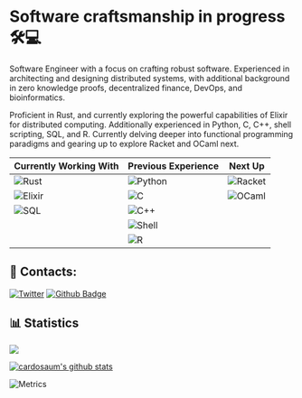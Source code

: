 # Software craftsmanship in progress 🛠️💻

Software Engineer with a focus on crafting robust software. Experienced in architecting and designing distributed systems, with additional background in zero knowledge proofs, decentralized finance, DevOps, and bioinformatics.


Proficient in Rust, and currently exploring the powerful capabilities of Elixir for distributed computing. Additionally experienced in Python, C, C++, shell scripting, SQL, and R. Currently delving deeper into functional programming paradigms and gearing up to explore Racket and OCaml next.


| Currently Working With | Previous Experience | Next Up   |
|------------------------|---------------------|-----------|
| ![Rust]                | ![Python]           | ![Racket] |
| ![Elixir]              | ![C]                | ![OCaml]  |
| ![SQL]                 | ![C++]              |           |
|                        | ![Shell]            |           |
|                        | ![R]                |           |

[Rust]: https://img.shields.io/badge/Rust-3%20years-blue?style=flat&logo=rust
[Elixir]: https://img.shields.io/badge/Elixir-1%20year-blue?style=flat&logo=elixir
[Python]: https://img.shields.io/badge/Python-4%20years-blue?style=flat&logo=python
[C]: https://img.shields.io/badge/C-4%20years-blue?style=flat&logo=c
[C++]: https://img.shields.io/badge/C++-4%20years-blue?style=flat&logo=c%2B%2B
[Shell]: https://img.shields.io/badge/Shell-4%20years-blue?style=flat&logo=gnu-bash
[SQL]: https://img.shields.io/badge/SQL-2%20years-blue?style=flat&logo=postgreSQL
[R]: https://img.shields.io/badge/R-2%20years-blue?style=flat&logo=r
[Racket]: https://img.shields.io/badge/Racket-soon-blue?style=flat&logo=racket
[OCaml]: https://img.shields.io/badge/OCaml-soon-blue?style=flat&logo=ocaml


## 🔗 Contacts:

[![Twitter](https://img.shields.io/badge/--twitter?label=LinkedIn&logo=LinkedIn&style=social)](https://www.linkedin.com/in/matheus-c-souza/)
[![Github Badge](https://img.shields.io/github/followers/Cardosaum?label=Follow&style=social)](https://github.com/Cardosaum/)


## 📊 Statistics

![](https://github-profile-trophy.vercel.app/?username=Cardosaum&row=1&theme=dracula)

[![cardosaum's github stats](https://github-readme-stats.vercel.app/api?username=cardosaum&theme=dracula)](https://github.com/cardosaum/github-readme-stats)
 
![Metrics](https://metrics.lecoq.io/Cardosaum?template=classic&base.indepth=true&base.hireable=true&repositories.forks=true&languages=1&stargazers=1&lines=1&topics=1&stars=1&habits=1&followup=1&reactions=1&people=1&repositories=1&discussions=1&starlists=1&calendar=1&achievements=1&notable=1&activity=1&code=1&introduction=1&traffic=1&base=header%2C%20activity%2C%20community%2C%20repositories%2C%20metadata&base.indepth=true&base.hireable=true&base.skip=false&repositories.batch=100&repositories.forks=true&repositories.affiliations=owner&languages=false&languages.ignored=html%2C%20css%2C%20javascript&languages.limit=8&languages.threshold=5%25&languages.other=false&languages.colors=github&languages.sections=most-used&languages.indepth=false&languages.analysis.timeout=15&languages.analysis.timeout.repositories=7.5&languages.categories=markup%2C%20programming&languages.recent.categories=markup%2C%20programming&languages.recent.load=300&languages.recent.days=14&stargazers=false&stargazers.days=365&stargazers.charts=true&stargazers.charts.type=classic&stargazers.worldmap=true&stargazers.worldmap.sample=0&lines=false&lines.sections=base&lines.repositories.limit=4&lines.history.limit=1&lines.delay=0&topics=false&topics.mode=starred&topics.sort=stars&topics.limit=15&stars=false&stars.limit=4&habits=false&habits.from=200&habits.days=14&habits.facts=true&habits.charts=false&habits.charts.type=classic&habits.trim=false&habits.languages.limit=8&habits.languages.threshold=0%25&followup=false&followup.sections=repositories&followup.indepth=true&followup.archived=true&reactions=false&reactions.limit=200&reactions.limit.issues=100&reactions.limit.discussions=100&reactions.limit.discussions.comments=100&reactions.days=0&reactions.display=absolute&people=false&people.limit=24&people.identicons=false&people.identicons.hide=false&people.size=28&people.types=followers%2C%20following&people.shuffle=true&repositories=false&repositories.featured=risc0%2Frisc0&repositories.pinned=0&repositories.starred=0&repositories.random=0&repositories.order=featured%2C%20pinned%2C%20starred%2C%20random&discussions=false&discussions.categories=true&discussions.categories.limit=0&starlists=false&starlists.limit=2&starlists.limit.repositories=2&starlists.languages=false&starlists.limit.languages=8&starlists.shuffle.repositories=true&calendar=false&calendar.limit=1&achievements=false&achievements.threshold=C&achievements.secrets=true&achievements.display=detailed&achievements.limit=0&notable=false&notable.filter=stars%3A%3E5%20forks%3A%3E%3D2%20maintener%3Dtrue&notable.from=organization&notable.repositories=true&notable.indepth=true&notable.types=commit&notable.self=true&activity=false&activity.limit=5&activity.load=300&activity.days=14&activity.visibility=all&activity.timestamps=true&activity.filter=all&traffic=false&code=false&code.lines=12&code.load=400&code.days=3&code.visibility=public&code.languages=rust%2C%20elixir&introduction=false&introduction.title=true&config.timezone=Asia%2FJakarta&config.display=columns)